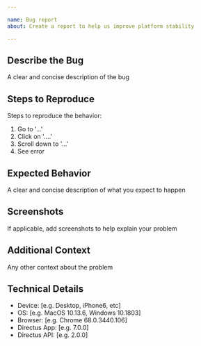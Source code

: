 ```yaml
---

name: Bug report
about: Create a report to help us improve platform stability

---
```


## Describe the Bug
A clear and concise description of the bug

## Steps to Reproduce
Steps to reproduce the behavior:
1. Go to '...'
2. Click on '....'
3. Scroll down to '...'
4. See error

## Expected Behavior
A clear and concise description of what you expect to happen

## Screenshots
If applicable, add screenshots to help explain your problem

## Additional Context
Any other context about the problem

## Technical Details
- Device: [e.g. Desktop, iPhone6, etc]
- OS: [e.g. MacOS 10.13.6, Windows 10.1803]
- Browser: [e.g. Chrome 68.0.3440.106]
- Directus App: [e.g. 7.0.0]
- Directus API: [e.g. 2.0.0]
